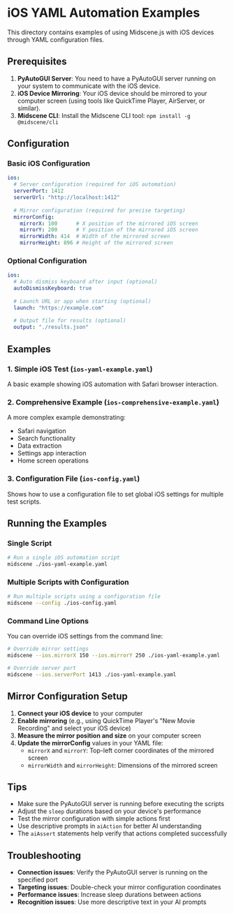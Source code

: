 # iOS YAML Automation Examples

This directory contains examples of using Midscene.js with iOS devices through YAML configuration files.

## Prerequisites

1. **PyAutoGUI Server**: You need to have a PyAutoGUI server running on your system to communicate with the iOS device.
2. **iOS Device Mirroring**: Your iOS device should be mirrored to your computer screen (using tools like QuickTime Player, AirServer, or similar).
3. **Midscene CLI**: Install the Midscene CLI tool: `npm install -g @midscene/cli`

## Configuration

### Basic iOS Configuration

```yaml
ios:
  # Server configuration (required for iOS automation)
  serverPort: 1412
  serverUrl: "http://localhost:1412"
  
  # Mirror configuration (required for precise targeting)
  mirrorConfig:
    mirrorX: 100      # X position of the mirrored iOS screen
    mirrorY: 200      # Y position of the mirrored iOS screen
    mirrorWidth: 414  # Width of the mirrored screen
    mirrorHeight: 896 # Height of the mirrored screen
```

### Optional Configuration

```yaml
ios:
  # Auto dismiss keyboard after input (optional)
  autoDismissKeyboard: true
  
  # Launch URL or app when starting (optional)
  launch: "https://example.com"
  
  # Output file for results (optional)
  output: "./results.json"
```

## Examples

### 1. Simple iOS Test (`ios-yaml-example.yaml`)

A basic example showing iOS automation with Safari browser interaction.

### 2. Comprehensive Example (`ios-comprehensive-example.yaml`)

A more complex example demonstrating:
- Safari navigation
- Search functionality
- Data extraction
- Settings app interaction
- Home screen operations

### 3. Configuration File (`ios-config.yaml`)

Shows how to use a configuration file to set global iOS settings for multiple test scripts.

## Running the Examples

### Single Script

```bash
# Run a single iOS automation script
midscene ./ios-yaml-example.yaml
```

### Multiple Scripts with Configuration

```bash
# Run multiple scripts using a configuration file
midscene --config ./ios-config.yaml
```

### Command Line Options

You can override iOS settings from the command line:

```bash
# Override mirror settings
midscene --ios.mirrorX 150 --ios.mirrorY 250 ./ios-yaml-example.yaml

# Override server port
midscene --ios.serverPort 1413 ./ios-yaml-example.yaml
```

## Mirror Configuration Setup

1. **Connect your iOS device** to your computer
2. **Enable mirroring** (e.g., using QuickTime Player's "New Movie Recording" and select your iOS device)
3. **Measure the mirror position and size** on your computer screen
4. **Update the mirrorConfig** values in your YAML file:
   - `mirrorX` and `mirrorY`: Top-left corner coordinates of the mirrored screen
   - `mirrorWidth` and `mirrorHeight`: Dimensions of the mirrored screen

## Tips

- Make sure the PyAutoGUI server is running before executing the scripts
- Adjust the `sleep` durations based on your device's performance
- Test the mirror configuration with simple actions first
- Use descriptive prompts in `aiAction` for better AI understanding
- The `aiAssert` statements help verify that actions completed successfully

## Troubleshooting

- **Connection issues**: Verify the PyAutoGUI server is running on the specified port
- **Targeting issues**: Double-check your mirror configuration coordinates
- **Performance issues**: Increase sleep durations between actions
- **Recognition issues**: Use more descriptive text in your AI prompts
